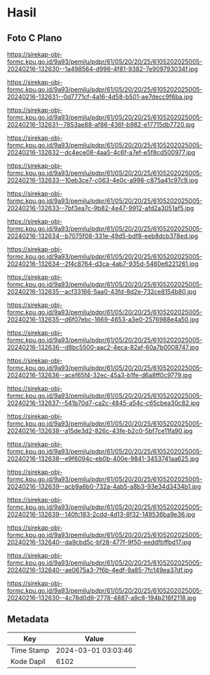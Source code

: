 # Hasil

## Foto C Plano

https://sirekap-obj-formc.kpu.go.id/9a93/pemilu/pdpr/61/05/20/20/25/6105202025005-20240216-132630--1a498564-d998-4f81-9382-7e909793034f.jpg

https://sirekap-obj-formc.kpu.go.id/9a93/pemilu/pdpr/61/05/20/20/25/6105202025005-20240216-132631--0d7771cf-4a16-4d58-b501-ae7decc9f6ba.jpg

https://sirekap-obj-formc.kpu.go.id/9a93/pemilu/pdpr/61/05/20/20/25/6105202025005-20240216-132631--7853ae88-af86-436f-b982-e17715db7720.jpg

https://sirekap-obj-formc.kpu.go.id/9a93/pemilu/pdpr/61/05/20/20/25/6105202025005-20240216-132632--dc4ece08-4aa5-4c6f-a7ef-e5f8cd500977.jpg

https://sirekap-obj-formc.kpu.go.id/9a93/pemilu/pdpr/61/05/20/20/25/6105202025005-20240216-132633--10eb3ce7-c063-4e0c-a998-c875a41c97c9.jpg

https://sirekap-obj-formc.kpu.go.id/9a93/pemilu/pdpr/61/05/20/20/25/6105202025005-20240216-132633--7bf3ea7c-9b82-4e47-9912-afd2a3051af5.jpg

https://sirekap-obj-formc.kpu.go.id/9a93/pemilu/pdpr/61/05/20/20/25/6105202025005-20240216-132634--b7075f08-331e-49d5-bdf8-eeb8dcb378ed.jpg

https://sirekap-obj-formc.kpu.go.id/9a93/pemilu/pdpr/61/05/20/20/25/6105202025005-20240216-132634--2f4c8764-d3ca-4ab7-935d-5460e6221261.jpg

https://sirekap-obj-formc.kpu.go.id/9a93/pemilu/pdpr/61/05/20/20/25/6105202025005-20240216-132635--acf33166-5aa0-43fd-8d2e-732ce8154b80.jpg

https://sirekap-obj-formc.kpu.go.id/9a93/pemilu/pdpr/61/05/20/20/25/6105202025005-20240216-132635--d6f07ebc-1669-4653-a3e0-2576988e4a50.jpg

https://sirekap-obj-formc.kpu.go.id/9a93/pemilu/pdpr/61/05/20/20/25/6105202025005-20240216-132636--d8bc5500-aac2-4eca-82af-60a7b0008747.jpg

https://sirekap-obj-formc.kpu.go.id/9a93/pemilu/pdpr/61/05/20/20/25/6105202025005-20240216-132636--acef65f4-32ec-45a3-b1fe-d6a8ff0c9779.jpg

https://sirekap-obj-formc.kpu.go.id/9a93/pemilu/pdpr/61/05/20/20/25/6105202025005-20240216-132637--541b70d7-ca2c-4845-a54c-c65cbea30c82.jpg

https://sirekap-obj-formc.kpu.go.id/9a93/pemilu/pdpr/61/05/20/20/25/6105202025005-20240216-132638--a15de3d2-826c-43fe-b2c0-5bf7ce11fa90.jpg

https://sirekap-obj-formc.kpu.go.id/9a93/pemilu/pdpr/61/05/20/20/25/6105202025005-20240216-132638--e9f6094c-eb0b-400e-9841-3453741aa625.jpg

https://sirekap-obj-formc.kpu.go.id/9a93/pemilu/pdpr/61/05/20/20/25/6105202025005-20240216-132639--acb9a6b0-732a-4ab5-a8b3-93e34d3434b1.jpg

https://sirekap-obj-formc.kpu.go.id/9a93/pemilu/pdpr/61/05/20/20/25/6105202025005-20240216-132639--140fc183-2cdd-4d13-8f32-149536ba9e36.jpg

https://sirekap-obj-formc.kpu.go.id/9a93/pemilu/pdpr/61/05/20/20/25/6105202025005-20240216-132640--da9cbd5c-bf28-477f-9f50-eeddfbffbd17.jpg

https://sirekap-obj-formc.kpu.go.id/9a93/pemilu/pdpr/61/05/20/20/25/6105202025005-20240216-132640--ae0675a3-7f6b-4edf-9a85-7fc149ea37df.jpg

https://sirekap-obj-formc.kpu.go.id/9a93/pemilu/pdpr/61/05/20/20/25/6105202025005-20240216-132630--4c78d0d9-2778-4887-a9c8-194b216f2118.jpg


## Metadata

| Key        | Value               |
| ---------- | ------------------- |
| Time Stamp | 2024-03-01 03:03:46 |
| Kode Dapil | 6102                |



